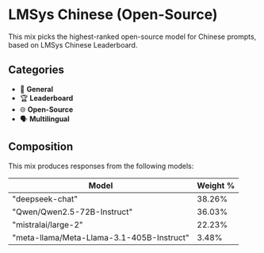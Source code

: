 # LMSys Chinese (Open-Source)

This mix picks the highest-ranked open-source model for Chinese prompts, based on LMSys Chinese Leaderboard.

## Categories

- 💬 **General**
- 🏆 **Leaderboard**
- 🌐 **Open-Source**
- 🗣️ **Multilingual**

## Composition

This mix produces responses from the following models:

| Model | Weight % |
|-------|----------|
| "deepseek-chat" | 38.26% |
| "Qwen/Qwen2.5-72B-Instruct" | 36.03% |
| "mistralai/large-2" | 22.23% |
| "meta-llama/Meta-Llama-3.1-405B-Instruct" | 3.48% |
